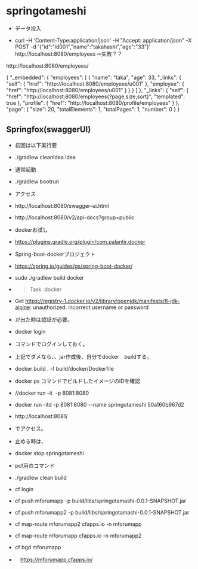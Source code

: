 # springotameshi

- データ投入

-  curl -H 'Content-Type:application/json' -H "Accept: application/json" -X POST -d '{"id":"id001","name":"takahashi","age":"33"}' http://localhost:8080/employees
 ⇨失敗？？
 
 http://localhost:8080/employees/
 
 {
"_embedded": {
"employees": [
{
"name": "taka",
"age": 33,
"_links": {
"self": {
"href": "http://localhost:8080/employees/u001"
},
"employee": {
"href": "http://localhost:8080/employees/u001"
}
}
}
]
},
"_links": {
"self": {
"href": "http://localhost:8080/employees{?page,size,sort}",
"templated": true
},
"profile": {
"href": "http://localhost:8080/profile/employees"
}
},
"page": {
"size": 20,
"totalElements": 1,
"totalPages": 1,
"number": 0
}
}


## Springfox(swaggerUI)　　

* 初回は以下実行要  

-  ./gradlew cleanIdea idea

*  通常起動
　　
-  ./gradlew bootrun

* アクセス　　

- http://localhost:8080/swagger-ui.html

- http://localhost:8080/v2/api-docs?group=public

- dockerお試し

- https://plugins.gradle.org/plugin/com.palantir.docker

* Spring-boot-dockerプロジェクト

- https://spring.io/guides/gs/spring-boot-docker/

- sudo ./gradlew build docker

- > Task :docker
- Get https://registry-1.docker.io/v2/library/openjdk/manifests/8-jdk-alpine: unauthorized: incorrect username or password

- が出た時は認証が必要。

- docker login

- コマンドでログインしておく。

- 上記でダメなら、、jar作成後、自分でdocker　buildする。

- docker build . -f build/docker/Dockerfile 
- docker ps コマンドでビルドしたイメージのIDを確認
- //docker run -it  <IMAGE ID> -p 8081:8080
- docker run -itd -p 8081:8080 --name springotameshi 50a160b967d2<IMAGE ID> 
 
- http://localhost:8081/
- でアクセス。

- 止める時は、

- docker stop springotameshi


- pcf用のコマンド
-   ./gradlew clean build
-   cf login
-   cf push mforumapp -p build/libs/springotamashi-0.0.1-SNAPSHOT.jar 


  
-   cf push mforumapp2 -p build/libs/springotamashi-0.0.1-SNAPSHOT.jar
    
-   cf map-route mforumapp2 cfapps.io -n mforumapp


-  cf map-route mforumapp cfapps.io -n mforumapp2

-  cf bgd mforumapp
  
- 　https://mforumapp.cfapps.io/  

